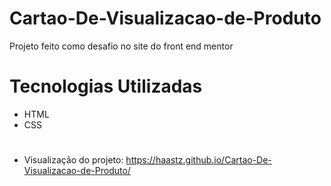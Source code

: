 # Cartao-De-Visualizacao-de-Produto
Projeto feito como desafio no site do front end mentor

# Tecnologias Utilizadas
* HTML
* CSS
#
* Visualização do projeto: https://haastz.github.io/Cartao-De-Visualizacao-de-Produto/
